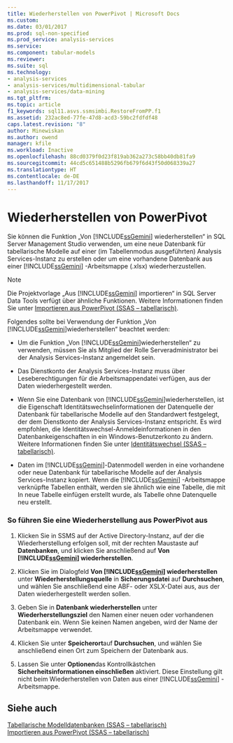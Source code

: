 ```yaml
---
title: Wiederherstellen von PowerPivot | Microsoft Docs
ms.custom: 
ms.date: 03/01/2017
ms.prod: sql-non-specified
ms.prod_service: analysis-services
ms.service: 
ms.component: tabular-models
ms.reviewer: 
ms.suite: sql
ms.technology:
- analysis-services
- analysis-services/multidimensional-tabular
- analysis-services/data-mining
ms.tgt_pltfrm: 
ms.topic: article
f1_keywords: sql11.asvs.ssmsimbi.RestoreFromPP.f1
ms.assetid: 232ac8ed-77fe-47d8-acd3-59bc2fdfdf48
caps.latest.revision: "8"
author: Minewiskan
ms.author: owend
manager: kfile
ms.workload: Inactive
ms.openlocfilehash: 88cd0379f0d23f819ab362a273c58bb40db81fa9
ms.sourcegitcommit: 44cd5c651488b5296fb679f6d43f50d068339a27
ms.translationtype: HT
ms.contentlocale: de-DE
ms.lasthandoff: 11/17/2017
---
```

# <a name="restore-from-power-pivot"></a>Wiederherstellen von PowerPivot
  Sie können die Funktion „Von [!INCLUDE[ssGemini](../../includes/ssgemini-md.md)] wiederherstellen“ in SQL Server Management Studio verwenden, um eine neue Datenbank für tabellarische Modelle auf einer (im Tabellenmodus ausgeführten) Analysis Services-Instanz zu erstellen oder um eine vorhandene Datenbank aus einer [!INCLUDE[ssGemini](../../includes/ssgemini-md.md)] -Arbeitsmappe (.xlsx) wiederherzustellen.  
  
> [!NOTE]  
>  Die Projektvorlage „Aus [!INCLUDE[ssGemini](../../includes/ssgemini-md.md)] importieren“ in SQL Server Data Tools verfügt über ähnliche Funktionen. Weitere Informationen finden Sie unter [Importieren aus PowerPivot &#40;SSAS – tabellarisch&#41;](../../analysis-services/tabular-models/import-from-power-pivot-ssas-tabular.md).  
  
 Folgendes sollte bei Verwendung der Funktion „Von [!INCLUDE[ssGemini](../../includes/ssgemini-md.md)]wiederherstellen“ beachtet werden:  
  
-   Um die Funktion „Von [!INCLUDE[ssGemini](../../includes/ssgemini-md.md)]wiederherstellen“ zu verwenden, müssen Sie als Mitglied der Rolle Serveradministrator bei der Analysis Services-Instanz angemeldet sein.  
  
-   Das Dienstkonto der Analysis Services-Instanz muss über Leseberechtigungen für die Arbeitsmappendatei verfügen, aus der Daten wiederhergestellt werden.  
  
-   Wenn Sie eine Datenbank von [!INCLUDE[ssGemini](../../includes/ssgemini-md.md)]wiederherstellen, ist die Eigenschaft Identitätswechselinformationen der Datenquelle der Datenbank für tabellarische Modelle auf den Standardwert festgelegt, der dem Dienstkonto der Analysis Services-Instanz entspricht. Es wird empfohlen, die Identitätswechsel-Anmeldeinformationen in den Datenbankeigenschaften in ein Windows-Benutzerkonto zu ändern. Weitere Informationen finden Sie unter [Identitätswechsel &#40;SSAS – tabellarisch&#41;](../../analysis-services/tabular-models/impersonation-ssas-tabular.md).  
  
-   Daten im [!INCLUDE[ssGemini](../../includes/ssgemini-md.md)]-Datenmodell werden in eine vorhandene oder neue Datenbank für tabellarische Modelle auf der Analysis Services-Instanz kopiert. Wenn die [!INCLUDE[ssGemini](../../includes/ssgemini-md.md)] -Arbeitsmappe verknüpfte Tabellen enthält, werden sie ähnlich wie eine Tabelle, die mit In neue Tabelle einfügen erstellt wurde, als Tabelle ohne Datenquelle neu erstellt.  
  
### <a name="to-restore-from-power-pivot"></a>So führen Sie eine Wiederherstellung aus PowerPivot aus  
  
1.  Klicken Sie in SSMS auf der Active Directory-Instanz, auf der die Wiederherstellung erfolgen soll, mit der rechten Maustaste auf **Datenbanken**, und klicken Sie anschließend auf **Von [!INCLUDE[ssGemini](../../includes/ssgemini-md.md)] wiederherstellen**.  
  
2.  Klicken Sie im Dialogfeld **Von [!INCLUDE[ssGemini](../../includes/ssgemini-md.md)] wiederherstellen** unter **Wiederherstellungsquelle** in **Sicherungsdatei** auf **Durchsuchen**, und wählen Sie anschließend eine ABF- oder XSLX-Datei aus, aus der Daten wiederhergestellt werden sollen.  
  
3.  Geben Sie in **Datenbank wiederherstellen** unter **Wiederherstellungsziel** den Namen einer neuen oder vorhandenen Datenbank ein. Wenn Sie keinen Namen angeben, wird der Name der Arbeitsmappe verwendet.  
  
4.  Klicken Sie unter **Speicherort**auf **Durchsuchen**, und wählen Sie anschließend einen Ort zum Speichern der Datenbank aus.  
  
5.  Lassen Sie unter **Optionen**das Kontrollkästchen **Sicherheitsinformationen einschließen** aktiviert. Diese Einstellung gilt nicht beim Wiederherstellen von Daten aus einer [!INCLUDE[ssGemini](../../includes/ssgemini-md.md)] -Arbeitsmappe.  
  
## <a name="see-also"></a>Siehe auch  
 [Tabellarische Modelldatenbanken &#40;SSAS – tabellarisch&#41;](../../analysis-services/tabular-models/tabular-model-databases-ssas-tabular.md)   
 [Importieren aus PowerPivot &#40;SSAS – tabellarisch&#41;](../../analysis-services/tabular-models/import-from-power-pivot-ssas-tabular.md)  
  
  
